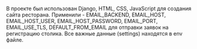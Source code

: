 В проекте был использован Django, HTML, CSS, JavaScript для создания сайта ресторана.
Применили - EMAIL_BACKEND, EMAIL_HOST, EMAIL_HOST_USER, EMAIL_HOST_PASSWORD, EMAIL_PORT, EMAIL_USE_TLS, DEFAULT_FROM_EMAIL для 
отправки заявок на регистрацию столика. Все важные данные (settings) находятся в env файле. 
